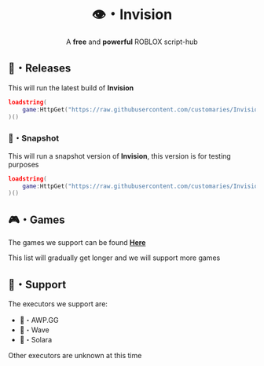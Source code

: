 <h1 align="center">👁️・Invision</h1>
<div align="center">A <b>free</b> and <b>powerful</b> ROBLOX script-hub</div>

## 📌・Releases
This will run the latest build of **Invision**
```lua
loadstring(
    game:HttpGet("https://raw.githubusercontent.com/customaries/Invision/refs/heads/main/public/latest.lua")
)()
```
### 🚧・Snapshot
This will run a snapshot version of **Invision**, this version is for testing purposes
```lua
loadstring(
    game:HttpGet("https://raw.githubusercontent.com/customaries/Invision/refs/heads/main/public/snapshot.lua")
)()
```
## 🎮・Games
The games we support can be found [**Here**](https://github.com/asktrik/Invision/blob/main/games.json)

This list will gradually get longer and we will support more games

## 🔗・Support
The executors we support are:

- 💪・AWP.GG
- 🌊・Wave
- 🔮・Solara
  
Other executors are unknown at this time
